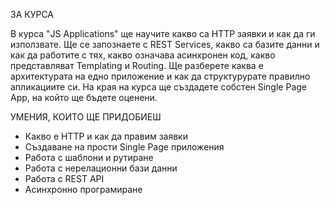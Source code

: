 ЗА КУРСА

  В курса "JS Applications" ще научите какво сa HTTP заявки и как да ги използвате.
Ще се запознаете с REST Services, какво са базите данни и как да работите с тях,
какво означава асинхронен код, какво представляват Templating и Routing.
Ще разберете каква е архитектурата на едно приложение и как да структурурате
правилно апликациите си. На края на курса ще създадете собстен Single Page App,
на който ще бъдете оценени.


УМЕНИЯ, КОИТО ЩЕ ПРИДОБИЕШ

- Какво е HTTP и как да правим заявки
- Създаване на прости Single Page приложения
- Работа с шаблони и рутиране
- Работа с нерелационни бази данни
- Работа с REST API
- Асинхронно програмиране
